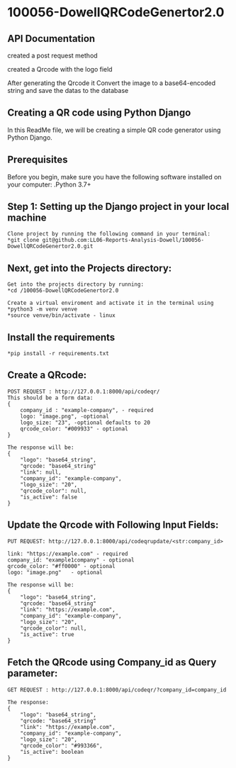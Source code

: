 # 100056-DowellQRCodeGenertor2.0

## API Documentation 

created a post request method

created a Qrcode with the logo field

After generating the Qrcode it Convert the image to a base64-encoded string and save the datas to the database

## Creating a QR code using Python Django

In this ReadMe file, we will be creating a simple QR code generator using Python Django. 

## Prerequisites

Before you begin, make sure you have the following software installed on your computer:
    .Python 3.7+
    
## Step 1: Setting up the Django project in your local machine
    
    Clone project by running the following command in your terminal:
    *git clone git@github.com:LL06-Reports-Analysis-Dowell/100056-DowellQRCodeGenertor2.0.git

## Next, get into the Projects directory:

    Get into the projects directory by running:
    *cd /100056-DowellQRCodeGenertor2.0

    Create a virtual enviroment and activate it in the terminal using
    *python3 -m venv venve
    *source venve/bin/activate - linux

## Install the requirements

    *pip install -r requirements.txt

## Create a QRcode:
    POST REQUEST : http://127.0.0.1:8000/api/codeqr/
    This should be a form data:
    {
        company_id : "example-company", - required
        logo: "image.png", -optional
        logo_size: "23", -optional defaults to 20 
        qrcode_color: "#009933" - optional
    }

    The response will be:
    {
        "logo": "base64_string",
        "qrcode: "base64_string"
        "link": null,
        "company_id": "example-company",
        "logo_size": "20",
        "qrcode_color": null,
        "is_active": false
    }
    
    
## Update the Qrcode with Following Input Fields:
    PUT REQUEST: http://127.0.0.1:8000/api/codeqrupdate/<str:company_id>

    link: "https://example.com" - required
    company_id: "example1company" - optional
    qrcode_color: "#ff0000" - optional
    logo: "image.png"   - optional

    The response will be:
    {
        "logo": "base64_string",
        "qrcode: "base64_string"
        "link": "https://example.com",
        "company_id": "example-company",
        "logo_size": "20",
        "qrcode_color": null,
        "is_active": true
    }


## Fetch the QRcode using Company_id as Query parameter:

    GET REQUEST : http://127.0.0.1:8000/api/codeqr/?company_id=company_id

    The response:
    {
        "logo": "base64_string",
        "qrcode: "base64_string"
        "link": "https://example.com",
        "company_id": "example-company",
        "logo_size": "20",
        "qrcode_color": "#993366",
        "is_active": boolean
    }
    